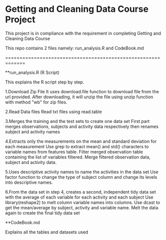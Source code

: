 # Getting and Cleaning Data Course Project

This project is in compliance with the requirement in completing Getting and Cleaning Data Course

This repo contains 2 files namely: run_analysis.R and CodeBook.md

=============================================================

**run_analysis.R (R Script)

This explains the R script step by step.

1.Download Zip File
  It uses download.file function to download file from the url provided. After downloading, it will
  unzip the file using unzip function with method "wb" for zip files.

2.Read Data files
  Read txt files using read.table

3.Merges the training and the test sets to create one data set
  First part merges observations, subjects and activity data respectively then renames subject 
  and activity names

4.Extracts only the measurements on the mean and standard deviation for each measurement
  Use grep to extract mean() and std() characters to variable names from features table.
  Filter merged observation table containing the list of variables filtered.
  Merge filtered observation data, subject and activity data.
  
5.Uses descriptive activity names to name the activities in the data set
  Use factor function to change the type of subject column and change its levels into descriptive
  names.
  
6.From the data set in step 4, creates a second, independent tidy data set with the average of each 
 variable for each activity and each subject
  Use library(reshape2) to melt column variable names into columns.
  Use dcast to get the mean/average by subject, activity and variable name.
  Melt the data again to create the final tidy data set
  
  
**CodeBook.md

Explains all the tables and datasets used

